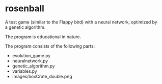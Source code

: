 # rosenball
A test game (similar to the Flappy bird) with a neural network, optimized by a genetic algorithm.

The program is educational in nature.

The program consists of the following parts:
- evolution_game.py
- neuralnetwork.py
- genetic_algorithm.py
- variables.py
- images/boxCrate_double.png
